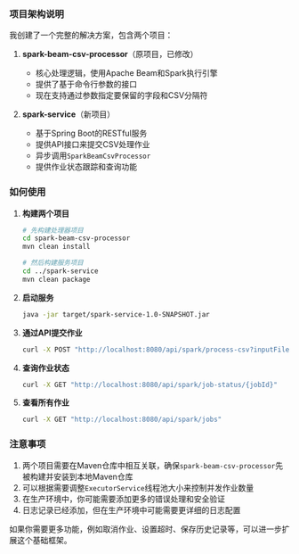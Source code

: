 ### 项目架构说明

我创建了一个完整的解决方案，包含两个项目：

1. **spark-beam-csv-processor**（原项目，已修改）
   - 核心处理逻辑，使用Apache Beam和Spark执行引擎
   - 提供了基于命令行参数的接口
   - 现在支持通过参数指定要保留的字段和CSV分隔符

2. **spark-service**（新项目）
   - 基于Spring Boot的RESTful服务
   - 提供API接口来提交CSV处理作业
   - 异步调用`SparkBeamCsvProcessor`
   - 提供作业状态跟踪和查询功能

### 如何使用

1. **构建两个项目**
   ```bash
   # 先构建处理器项目
   cd spark-beam-csv-processor
   mvn clean install
   
   # 然后构建服务项目
   cd ../spark-service
   mvn clean package
   ```

2. **启动服务**
   ```bash
   java -jar target/spark-service-1.0-SNAPSHOT.jar
   ```

3. **通过API提交作业**
   ```bash
   curl -X POST "http://localhost:8080/api/spark/process-csv?inputFile=/path/to/input.csv&outputFile=/path/to/output.csv&fields=0,2,5&delimiter=,"
   ```

4. **查询作业状态**
   ```bash
   curl -X GET "http://localhost:8080/api/spark/job-status/{jobId}"
   ```

5. **查看所有作业**
   ```bash
   curl -X GET "http://localhost:8080/api/spark/jobs"
   ```

### 注意事项

1. 两个项目需要在Maven仓库中相互关联，确保`spark-beam-csv-processor`先被构建并安装到本地Maven仓库
2. 可以根据需要调整`ExecutorService`线程池大小来控制并发作业数量
3. 在生产环境中，你可能需要添加更多的错误处理和安全验证
4. 日志记录已经添加，但在生产环境中可能需要更详细的日志配置

如果你需要更多功能，例如取消作业、设置超时、保存历史记录等，可以进一步扩展这个基础框架。

